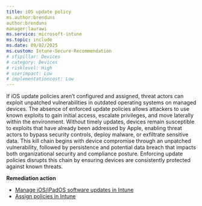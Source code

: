 ```yaml
---
title: iOS update policy
ms.author:brenduns
author:brenduns
manager:laurawi
ms.service: microsoft-intune
ms.topic: include
ms.date: 09/02/2025
ms.custom: Intune-Secure-Recommendation
# sfipillar: Devices 
# category: Devices
# risklevel: High
# userimpact: Low
# implementationcost: Low
---
```

If iOS update policies aren’t configured and assigned, threat actors can exploit unpatched vulnerabilities in outdated operating systems on managed devices. The absence of enforced update policies allows attackers to use known exploits to gain initial access, escalate privileges, and move laterally within the environment. Without timely updates, devices remain susceptible to exploits that have already been addressed by Apple, enabling threat actors to bypass security controls, deploy malware, or exfiltrate sensitive data. This kill chain begins with device compromise through an unpatched vulnerability, followed by persistence and potential data breach that impacts both organizational security and compliance posture. Enforcing update policies disrupts this chain by ensuring devices are consistently protected against known threats.

**Remediation action**

- [Manage iOS/iPadOS software updates in Intune](/intune/intune-service/protect/software-updates-guide-ios-ipados)
- [Assign policies in Intune](/intune/intune-service/configuration/device-profile-assign)